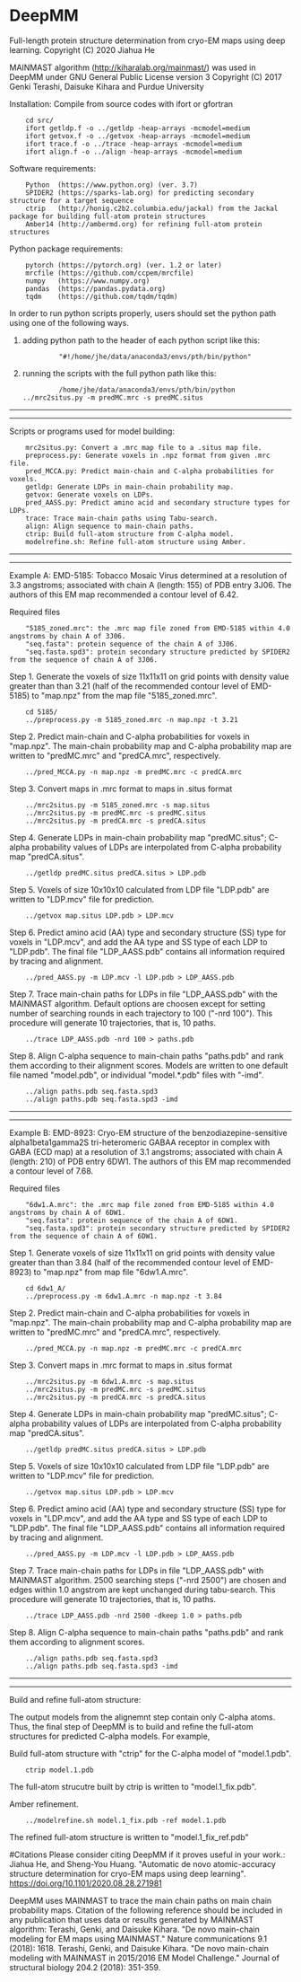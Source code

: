 # DeepMM
Full-length protein structure determination from cryo-EM maps using deep learning.
Copyright (C) 2020 Jiahua He

MAINMAST algorithm (http://kiharalab.org/mainmast/) was used in DeepMM under GNU General Public License version 3
Copyright (C) 2017 Genki Terashi, Daisuke Kihara and Purdue University

Installation:
Compile from source codes with ifort or gfortran

        cd src/
        ifort getldp.f -o ../getldp -heap-arrays -mcmodel=medium
        ifort getvox.f -o ../getvox -heap-arrays -mcmodel=medium
        ifort trace.f -o ../trace -heap-arrays -mcmodel=medium
        ifort align.f -o ../align -heap-arrays -mcmodel=medium

Software requirements:

        Python  (https://www.python.org) (ver. 3.7)
        SPIDER2 (https://sparks-lab.org) for predicting secondary structure for a target sequence
        ctrip   (http://honig.c2b2.columbia.edu/jackal) from the Jackal package for building full-atom protein structures
        Amber14 (http://ambermd.org) for refining full-atom protein structures

Python package requirements:

        pytorch (https://pytorch.org) (ver. 1.2 or later)
        mrcfile (https://github.com/ccpem/mrcfile)
        numpy   (https://www.numpy.org)
        pandas  (https://pandas.pydata.org)
        tqdm    (https://github.com/tqdm/tqdm)

In order to run python scripts properly, users should set the python path using one of the following ways.

1. adding python path to the header of each python script like this:

                "#!/home/jhe/data/anaconda3/envs/pth/bin/python"

2. running the scripts with the full python path like this:

                /home/jhe/data/anaconda3/envs/pth/bin/python ../mrc2situs.py -m predMC.mrc -s predMC.situs
                
----------------------------------------------------------------------------------------------------
----------------------------------------------------------------------------------------------------

Scripts or programs used for model building:

        mrc2situs.py: Convert a .mrc map file to a .situs map file.  
        preprocess.py: Generate voxels in .npz format from given .mrc file.  
        pred_MCCA.py: Predict main-chain and C-alpha probabilities for voxels.  
        getldp: Generate LDPs in main-chain probability map.  
        getvox: Generate voxels on LDPs.  
        pred_AASS.py: Predict amino acid and secondary structure types for LDPs.  
        trace: Trace main-chain paths using Tabu-search.  
        align: Align sequence to main-chain paths.  
        ctrip: Build full-atom structure from C-alpha model.  
        modelrefine.sh: Refine full-atom structure using Amber.  

----------------------------------------------------------------------------------------------------
----------------------------------------------------------------------------------------------------

Example A:
EMD-5185: Tobacco Mosaic Virus determined at a resolution of 3.3 angstroms; associated with chain A (length: 155) of PDB entry 3J06. The authors of this EM map recommended a contour level of 6.42.

Required files

        "5185_zoned.mrc": the .mrc map file zoned from EMD-5185 within 4.0 angstroms by chain A of 3J06.
        "seq.fasta": protein sequence of the chain A of 3J06.
        "seq.fasta.spd3": protein secondary structure predicted by SPIDER2 from the sequence of chain A of 3J06.

Step 1. Generate the voxels of size 11x11x11 on grid points with density value greater than than 3.21 (half of the recommended contour level of EMD-5185) to "map.npz" from the map file "5185_zoned.mrc".

        cd 5185/
        ../preprocess.py -m 5185_zoned.mrc -n map.npz -t 3.21

Step 2. Predict main-chain and C-alpha probabilities for voxels in "map.npz". The main-chain probability map and C-alpha probability map are written to "predMC.mrc" and "predCA.mrc", respectively.

        ../pred_MCCA.py -n map.npz -m predMC.mrc -c predCA.mrc

Step 3. Convert maps in .mrc format to maps in .situs format

        ../mrc2situs.py -m 5185_zoned.mrc -s map.situs
        ../mrc2situs.py -m predMC.mrc -s predMC.situs
        ../mrc2situs.py -m predCA.mrc -s predCA.situs

Step 4. Generate LDPs in main-chain probability map "predMC.situs"; C-alpha probability values of LDPs are interpolated from C-alpha probability map "predCA.situs".

        ../getldp predMC.situs predCA.situs > LDP.pdb

Step 5. Voxels of size 10x10x10 calculated from LDP file "LDP.pdb" are written to "LDP.mcv" file for prediction.

        ../getvox map.situs LDP.pdb > LDP.mcv

Step 6. Predict amino acid (AA) type and secondary structure (SS) type for voxels in "LDP.mcv", and add the AA type and SS type of each LDP to "LDP.pdb". The final file "LDP_AASS.pdb" contains all information required by tracing and alignment.

        ../pred_AASS.py -m LDP.mcv -l LDP.pdb > LDP_AASS.pdb

Step 7. Trace main-chain paths for LDPs in file "LDP_AASS.pdb" with the MAINMAST algorithm. Default options are choosen except for setting number of searching rounds in each trajectory to 100 ("-nrd 100"). This procedure will generate 10 trajectories, that is, 10 paths.

        ../trace LDP_AASS.pdb -nrd 100 > paths.pdb

Step 8. Align C-alpha sequence to main-chain paths "paths.pdb" and rank them according to their alignment scores. Models are written to one default file named "model.pdb", or individual "model.*.pdb" files with "-imd".

        ../align paths.pdb seq.fasta.spd3
        ../align paths.pdb seq.fasta.spd3 -imd
----------------------------------------------------------------------------------------------------

----------------------------------------------------------------------------------------------------
Example B:
EMD-8923: Cryo-EM structure of the benzodiazepine-sensitive alpha1beta1gamma2S tri-heteromeric GABAA receptor in complex with GABA (ECD map) at a resolution of 3.1 angstroms; associated with chain A (length: 210) of PDB entry 6DW1. The authors of this EM map recommended a contour level of 7.68.

Required files

        "6dw1.A.mrc": the .mrc map file zoned from EMD-5185 within 4.0 angstroms by chain A of 6DW1.
        "seq.fasta": protein sequence of the chain A of 6DW1.
        "seq.fasta.spd3": protein secondary structure predicted by SPIDER2 from the sequence of chain A of 6DW1.

Step 1. Generate voxels of size 11x11x11 on grid points with density value greater than than 3.84 (half of the recommended contour level of EMD-8923) to "map.npz" from map file "6dw1.A.mrc".

        cd 6dw1_A/
        ../preprocess.py -m 6dw1.A.mrc -n map.npz -t 3.84

Step 2. Predict main-chain and C-alpha probabilities for voxels in "map.npz". The main-chain probability map and C-alpha probability map are written to "predMC.mrc" and "predCA.mrc", respectively.

        ../pred_MCCA.py -n map.npz -m predMC.mrc -c predCA.mrc

Step 3. Convert maps in .mrc format to maps in .situs format

        ../mrc2situs.py -m 6dw1.A.mrc -s map.situs
        ../mrc2situs.py -m predMC.mrc -s predMC.situs
        ../mrc2situs.py -m predCA.mrc -s predCA.situs

Step 4. Generate LDPs in main-chain probability map "predMC.situs"; C-alpha probability values of LDPs are interpolated from C-alpha probability map "predCA.situs".

        ../getldp predMC.situs predCA.situs > LDP.pdb

Step 5. Voxels of size 10x10x10 calculated from LDP file "LDP.pdb" are written to "LDP.mcv" file for prediction.

        ../getvox map.situs LDP.pdb > LDP.mcv

Step 6. Predict amino acid (AA) type and secondary structure (SS) type for voxels in "LDP.mcv", and add the AA type and SS type of each LDP to "LDP.pdb". The final file "LDP_AASS.pdb" contains all information required by tracing and alignment.

        ../pred_AASS.py -m LDP.mcv -l LDP.pdb > LDP_AASS.pdb

Step 7. Trace main-chain paths for LDPs in file "LDP_AASS.pdb" with MAINMAST algorithm. 2500 searching steps ("-nrd 2500") are chosen and edges within 1.0 angstrom are kept unchanged during tabu-search. This procedure will generate 10 trajectories, that is, 10 paths.

        ../trace LDP_AASS.pdb -nrd 2500 -dkeep 1.0 > paths.pdb

Step 8. Align C-alpha sequence to main-chain paths "paths.pdb" and rank them according to alignment scores.

        ../align paths.pdb seq.fasta.spd3
        ../align paths.pdb seq.fasta.spd3 -imd
        
----------------------------------------------------------------------------------------------------
----------------------------------------------------------------------------------------------------

Build and refine full-atom structure:

The output models from the alignemnt step contain only C-alpha atoms. Thus, the final step of DeepMM is to build and refine the full-atom structures for predicted C-alpha models. For example,

Build full-atom structure with "ctrip" for the C-alpha model of "model.1.pdb".

        ctrip model.1.pdb

The full-atom strucutre built by ctrip is written to "model.1_fix.pdb".

Amber refinement.

        ../modelrefine.sh model.1_fix.pdb -ref model.1.pdb

The refined full-atom structure is written to "model.1_fix_ref.pdb"

#Citations
Please consider citing DeepMM if it proves useful in your work.:
        Jiahua He, and Sheng-You Huang. "Automatic de novo atomic-accuracy structure determination for cryo-EM maps using deep learning".       https://doi.org/10.1101/2020.08.28.271981

DeepMM uses MAINMAST to trace the main chain paths on main chain probability maps. Citation of the following reference should be included in any publication that uses data or results generated by MAINMAST algorithm:
        Terashi, Genki, and Daisuke Kihara. "De novo main-chain modeling for EM maps using MAINMAST." Nature communications 9.1 (2018): 1618.
        Terashi, Genki, and Daisuke Kihara. "De novo main-chain modeling with MAINMAST in 2015/2016 EM Model Challenge." Journal of structural biology 204.2 (2018): 351-359.
